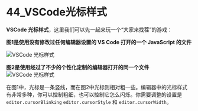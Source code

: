 # 44_VSCode光标样式

**VSCode 光标样式**，这里我们可以先一起来玩一个“大家来找茬”的游戏：

**图1是使用没有修改过任何编辑器设置的 VS Code 打开的一个 JavaScript 的文件**

![VSCode 光标样式](https://img.geek-docs.com/vscode/tutorials/optimized-editor-original.png)

**图2是使用经过了不少的个性化定制的编辑器打开的同一个文件**
![VSCode 光标样式](https://img.geek-docs.com/vscode/tutorials/optimized-editor-after.png)

在图1中，光标是一条竖线，而在图2中光标则相对粗一些。编辑器中的光标样式有非常多种，你可以控制粗细，也可以控制它怎么闪烁。你需要调整的设置是 `editor.cursorBlinking` `editor.cursorStyle` 和 `editor.cursorWidth`。